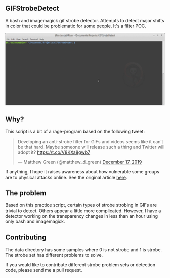 ## GIFStrobeDetect

A bash and imagemagick gif strobe detector. Attempts to detect major shifts in color
that could be problematic for some people. It's a filter POC.

![Strobe Detection Image](StrobeDetection.gif)

## Why?

This script is a bit of a rage-program based on the following tweet:

<blockquote class="twitter-tweet"><p lang="en" dir="ltr">Developing an anti-strobe filter for GIFs and videos seems like it can’t be that hard. Maybe someone will release such a thing and Twitter will adopt it? <a href="https://t.co/V8KXa8gwb7">https://t.co/V8KXa8gwb7</a></p>&mdash; Matthew Green (@matthew_d_green) <a href="https://twitter.com/matthew_d_green/status/1206761811346939904?ref_src=twsrc%5Etfw">December 17, 2019</a></blockquote> <script async src="https://platform.twitter.com/widgets.js" charset="utf-8"></script>

If anything, I hope it raises awareness about how vulnerable some groups are to physical attacks online.
See the original article [here](https://www.nytimes.com/2019/12/16/us/strobe-attack-epilepsy.html).

## The problem

Based on this practice script, certain types of strobe strobing in GIFs are trivial to detect. Others appear
a little more complicated. However, I have a detector working on the transparency changes in less than an hour using only bash and imagemagick.

## Contributing

The data directory has some samples where 0 is not strobe and 1 is strobe. The strobe set has
different problems to solve.

If you would like to contribute different strobe problem sets or detection code, please send me a pull request.
